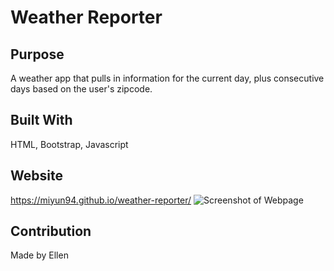 # Weather Reporter

## Purpose
A weather app that pulls in information for the current day, plus consecutive days based on the user's zipcode. 

## Built With
HTML, Bootstrap, Javascript

## Website
https://miyun94.github.io/weather-reporter/
![Screenshot of Webpage](./asssets/screenshot.png)

## Contribution 
Made by Ellen